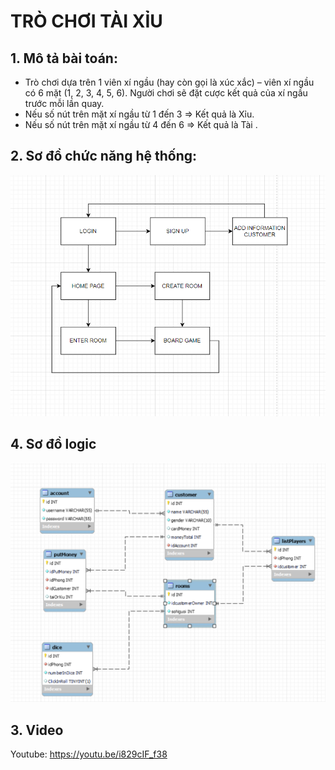 # TRÒ CHƠI TÀI XỈU

## 1. Mô tả bài toán:

- Trò chơi dựa trên 1 viên xí ngầu (hay còn gọi là xúc xắc) – viên xí ngầu có 6 mặt (1, 2, 3, 4, 5, 6). Người chơi sẽ đặt cược kết quả của xí ngầu trước mỗi lần quay.
- Nếu số nút trên mặt xí ngầu từ 1 đến 3 => Kết quả là Xỉu.
- Nếu số nút trên mặt xí ngầu từ 4 đến 6 => Kết quả là Tài .

## 2. Sơ đồ chức năng hệ thống:

![example](img/function.PNG)

## 4. Sơ đồ logic 

![example](img/soDoLogic.PNG)

## 3. Video

Youtube: https://youtu.be/i829cIF_f38

